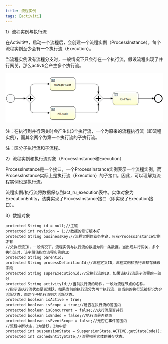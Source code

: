 ```yaml
---
title: 流程实例
tags: [activiti]
---
```


1）流程实例与执行流

在Activiti中，启动一个流程后，会创建一个流程实例（ProcessInstance），每个流程实例至少会有一个执行流（Execution）。

当流程实例没有流程分支时，一般情况下只会存在一个执行流，假设流程出现了并行网关，那么activti会产生多个执行流。

![](/images/book/workflow/activiti/execution/multiexecution.png)

注：在执行到并行网关时会产生出3个执行流，一个为原来的流程执行流（即流程实例），而其余两个为第一个执行流的子执行流。

注：区分子执行流和子流程。

2）流程实例和执行流对象（ProcessInstance和Execution）

ProcessInstance是一个接口，一个ProcessInstance实例表示一个流程实例，而ProcessInstance实际上是执行流（Execution）的子接口。因此，可以理解为流程实例也是执行流。

流程实例/执行流将数据保存到act_ru_execution表中。实体对象为ExecutionEntity，该类实现了ProcessInstance接口（即实现了Execution接口）。

3）数据对象

```
protected String id = null;//主键
protected int revision = 1;//数据的修订版本好
protected String businessKey;//流程实例的业务主键，只有ProcessInstance实例才有
//父执行流ID，一般情况下，流程实例与执行流的数据为同一条数据。当出现并行网关，多个执行流时，该字段值指向流程实例的ID
protected String parentId;
protected String processDefinitionId;//流程定义ID，流程实例和执行流都存储该字段
protected String superExecutionId;//父执行流的ID，如果该执行流是子流程的一部分
protected String activityId;//当前执行流的动作，一般为流程节点的名称。
//指示该执行流状态是否活跃，如果当前的执行流分为两个执行流，则当前的执行流被标识为非活跃状态，而两个子执行流则为活跃状态。
protected boolean isActive = true;
protected boolean isScope = true;//是否在执行流的范围内
protected boolean isConcurrent = false;//执行流是否并行
protected boolean isEnded = false;//执行流是否结束
protected boolean isEventScope = false;//是否在事件范围内
//流程中断状态，1为活跃，2为中断
protected int suspensionState = SuspensionState.ACTIVE.getStateCode();
protected int cachedEntityState;//流程相关实体的缓存状态。
```